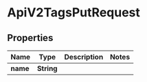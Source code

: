 

# ApiV2TagsPutRequest


## Properties

| Name | Type | Description | Notes |
|------------ | ------------- | ------------- | -------------|
|**name** | **String** |  |  |



